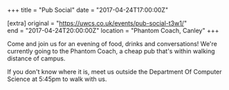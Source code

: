 +++
title = "Pub Social"
date = "2017-04-24T17:00:00Z"

[extra]
original = "https://uwcs.co.uk/events/pub-social-t3w1/"    
end = "2017-04-24T20:00:00Z"
location = "Phantom Coach, Canley"
+++

Come and join us for an evening of food, drinks and conversations\! We're currently going to the Phantom Coach, a cheap pub that's within walking distance of campus.

If you don't know where it is, meet us outside the Department Of Computer Science at 5:45pm to walk with us.

